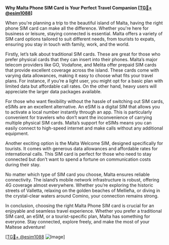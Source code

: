 **Why Malta Phone SIM Card is Your Perfect Travel Companion [[TG💪+ @esim1088](https://t.me/s/esim1088)]**

When you're planning a trip to the beautiful island of Malta, having the right phone SIM card can make all the difference. Whether you're here for business or leisure, staying connected is essential. Malta offers a variety of SIM card options tailored to suit different needs, from tourists to expats, ensuring you stay in touch with family, work, and the world.

Firstly, let’s talk about traditional SIM cards. These are great for those who prefer physical cards that they can insert into their phones. Malta’s major telecom providers like GO, Vodafone, and Melita offer prepaid SIM cards that provide excellent coverage across the island. These cards come with varying data allowances, making it easy to choose what fits your travel plans. For instance, if you’re a light user, you might opt for a basic plan with limited data but affordable call rates. On the other hand, heavy users will appreciate the larger data packages available.

For those who want flexibility without the hassle of switching out SIM cards, eSIMs are an excellent alternative. An eSIM is a digital SIM that allows you to activate a local number instantly through an app. This is particularly convenient for travelers who don’t want the inconvenience of carrying multiple physical SIM cards. Malta’s support for eSIMs means you can easily connect to high-speed internet and make calls without any additional equipment.

Another exciting option is the Malta Welcome SIM, designed specifically for tourists. It comes with generous data allowances and affordable rates for international calls. This SIM card is perfect for those who need to stay connected but don’t want to spend a fortune on communication costs during their stay.

No matter which type of SIM card you choose, Malta ensures reliable connectivity. The island’s mobile network infrastructure is robust, offering 4G coverage almost everywhere. Whether you’re exploring the historic streets of Valletta, relaxing on the golden beaches of Mellieħa, or diving in the crystal-clear waters around Comino, your connection remains strong.

In conclusion, choosing the right Malta Phone SIM card is crucial for an enjoyable and seamless travel experience. Whether you prefer a traditional SIM card, an eSIM, or a tourist-specific plan, Malta has something for everyone. Stay connected, explore freely, and make the most of your Maltese adventure! 

[[TG💪+ @esim1088](https://t.me/s/esim1088) ![Image](https://i.postimg.cc/Y0z9fWf4/image.png)]